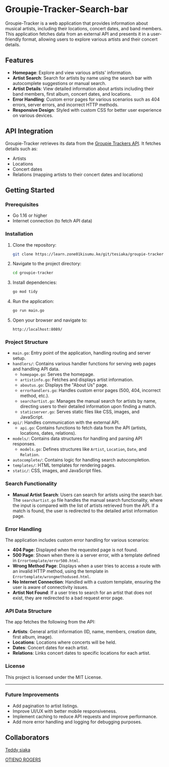 
# Groupie-Tracker-Search-bar

Groupie-Tracker is a web application that provides information about musical artists, including their locations, concert dates, and band members. This application fetches data from an external API and presents it in a user-friendly format, allowing users to explore various artists and their concert details.

## Features

- **Homepage**: Explore and view various artists' information.
- **Artist Search**: Search for artists by name using the search bar with autocomplete suggestions or manual search.
- **Artist Details**: View detailed information about artists including their band members, first album, concert dates, and locations.
- **Error Handling**: Custom error pages for various scenarios such as 404 errors, server errors, and incorrect HTTP methods.
- **Responsive Design**: Styled with custom CSS for better user experience on various devices.

## API Integration

Groupie-Tracker retrieves its data from the [Groupie Trackers API](https://groupietrackers.herokuapp.com/api). It fetches details such as:
- Artists
- Locations
- Concert dates
- Relations (mapping artists to their concert dates and locations)

## Getting Started

### Prerequisites

- Go 1.16 or higher
- Internet connection (to fetch API data)

### Installation

1. Clone the repository:

   ```bash
   git clone https://learn.zone01kisumu.ke/git/tesiaka/groupie-tracker.git
   ```

2. Navigate to the project directory:

   ```bash
   cd groupie-tracker
   ```

3. Install dependencies:

   ```bash
   go mod tidy
   ```

4. Run the application:

   ```bash
   go run main.go
   ```

5. Open your browser and navigate to:

   ```
   http://localhost:8089/
   ```

### Project Structure

- `main.go`: Entry point of the application, handling routing and server setup.
- `handlers/`: Contains various handler functions for serving web pages and handling API data.
  - `homepage.go`: Serves the homepage.
  - `artistinfo.go`: Fetches and displays artist information.
  - `aboutus.go`: Displays the "About Us" page.
  - `errorhandlers.go`: Handles custom error pages (500, 404, incorrect method, etc.).
  - `searchartist.go`: Manages the manual search for artists by name, directing users to their detailed information upon finding a match.
  - `staticserver.go`: Serves static files like CSS, images, and JavaScript.
- `api/`: Handles communication with the external API.
  - `api.go`: Contains functions to fetch data from the API (artists, locations, dates, relations).
- `models/`: Contains data structures for handling and parsing API responses.
  - `models.go`: Defines structures like `Artist`, `Location`, `Date`, and `Relation`.
- `autocomplete/`: Contains logic for handling search autocompletion.
- `templates/`: HTML templates for rendering pages.
- `static/`: CSS, images, and JavaScript files.

### Search Functionality

- **Manual Artist Search**: Users can search for artists using the search bar. The `searchartist.go` file handles the manual search functionality, where the input is compared with the list of artists retrieved from the API. If a match is found, the user is redirected to the detailed artist information page.

### Error Handling

The application includes custom error handling for various scenarios:

- **404 Page**: Displayed when the requested page is not found.
- **500 Page**: Shown when there is a server error, with a template defined in `Errortemplate/error500.html`.
- **Wrong Method Page**: Displays when a user tries to access a route with an invalid HTTP method, using the template in `Errortemplate/wrongmethodused.html`.
- **No Internet Connection**: Handled with a custom template, ensuring the user is aware of connectivity issues.
- **Artist Not Found**: If a user tries to search for an artist that does not exist, they are redirected to a bad request error page.

### API Data Structure

The app fetches the following from the API:
- **Artists**: General artist information (ID, name, members, creation date, first album, image).
- **Locations**: Locations where concerts will be held.
- **Dates**: Concert dates for each artist.
- **Relations**: Links concert dates to specific locations for each artist.

### License

This project is licensed under the MIT License.

---

### Future Improvements

- Add pagination to artist listings.
- Improve UI/UX with better mobile responsiveness.
- Implement caching to reduce API requests and improve performance.
- Add more error handling and logging for debugging purposes.

## Collaborators

[Teddy siaka](https://learn.zone01kisumu.ke/git/tesiaka)

[OTIENO ROGERS](https://learn.zone01kisumu.ke/git/oragwelr)